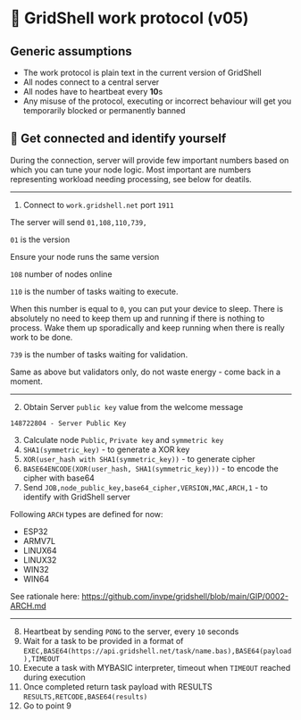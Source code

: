 # 🔡 GridShell work protocol (v05)



## Generic assumptions
- The work protocol is plain text in the current version of GridShell
- All nodes connect to a central server
- All nodes have to heartbeat every **10**s 
- Any misuse of the protocol, executing or incorrect behaviour will get you temporarily blocked or permanently banned

## :electric_plug: Get connected and identify yourself

During the connection, server will provide few important numbers based on which you can tune your node logic.
Most important are numbers representing workload needing processing, see below for deatils.

----

1. Connect to `work.gridshell.net` port `1911`

The server will send `01,108,110,739,`

`01` is the version

Ensure your node runs the same version 

`108` number of nodes online 

`110` is the number of tasks waiting to execute.

When this number is equal to `0`, you can put your device to sleep.
There is absolutely no need to keep them up and running if there is nothing to process. Wake them up sporadically
and keep running when there is really work to be done.


`739` is the number of tasks waiting for validation.

Same as above but validators only, do not waste energy - come back in a moment.

----

2. Obtain Server `public key` value from the welcome message
  
`148722804 - Server Public Key`


3. Calculate node `Public`, `Private key` and `symmetric key`
4. `SHA1(symmetric_key)` - to generate a XOR key
5. `XOR(user_hash with SHA1(symmetric_key))` - to generate cipher
6. `BASE64ENCODE(XOR(user_hash, SHA1(symmetric_key)))` - to encode the cipher with base64
7. Send `JOB,node_public_key,base64_cipher,VERSION,MAC,ARCH,1` - to identify with GridShell server

Following `ARCH` types are defined for now:
- ESP32
- ARMV7L
- LINUX64
- LINUX32
- WIN32
- WIN64

See rationale here: https://github.com/invpe/gridshell/blob/main/GIP/0002-ARCH.md

----

8. Heartbeat by sending `PONG` to the server, every `10` seconds
9. Wait for a task to be provided in a format of
`EXEC,BASE64(https://api.gridshell.net/task/name.bas),BASE64(payload),TIMEOUT` 
10. Execute a task with MYBASIC interpreter, timeout when `TIMEOUT` reached during execution
11. Once completed return task payload with RESULTS 
`RESULTS,RETCODE,BASE64(results)` 
12. Go to point 9

 
